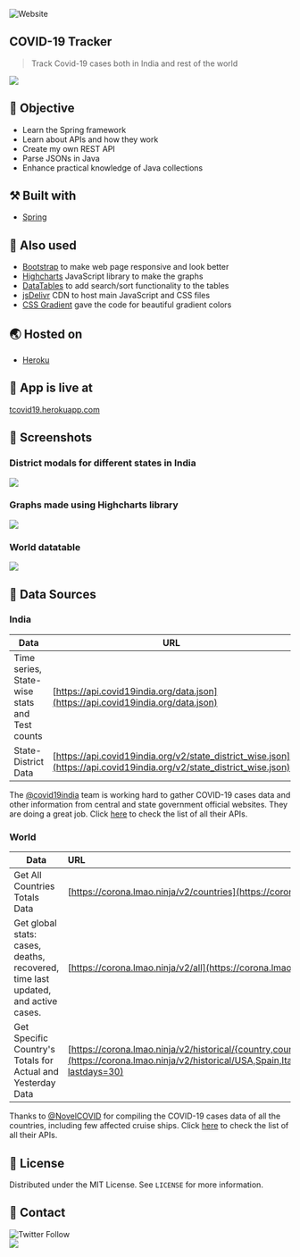 ![Website](https://img.shields.io/website?down_color=red&down_message=down&style=for-the-badge&up_color=brightgreen&up_message=running&url=http%3A%2F%2Ftcovid19.herokuapp.com%2F)

## COVID-19 Tracker
> Track Covid-19 cases both in India and rest of the world

![](https://raw.githubusercontent.com/thecoducer/covid19-tracker/master/screenshots/india-counters.png)

## 🧐 Objective
* Learn the Spring framework
* Learn about APIs and how they work
* Create my own REST API
* Parse JSONs in Java
* Enhance practical knowledge of Java collections

## ⚒️ Built with
* [Spring](https://spring.io/)

## 🧰 Also used
* [Bootstrap](https://getbootstrap.com/) to make web page responsive and look better
* [Highcharts](http://www.highcharts.com/) JavaScript library to make the graphs
* [DataTables](https://datatables.net/) to add search/sort functionality to the tables
* [jsDelivr](https://www.jsdelivr.com/) CDN to host main JavaScript and CSS files
* [CSS Gradient](https://cssgradient.io/swatches/) gave the code for beautiful gradient colors

## 🌏 Hosted on
* [Heroku](https://www.heroku.com/)

## 🌻 App is live at
[tcovid19.herokuapp.com](http://tcovid19.herokuapp.com/)

## 📸 Screenshots

### District modals for different states in India
![](https://raw.githubusercontent.com/thecoducer/covid19-tracker/master/screenshots/district-modal.png)

### Graphs made using Highcharts library
![](https://raw.githubusercontent.com/thecoducer/covid19-tracker/master/screenshots/india-graphs.png)

### World datatable
![](https://raw.githubusercontent.com/thecoducer/covid19-tracker/master/screenshots/world-table.png)

## 📑 Data Sources

### India

| Data                                               | URL                                                      |
| -------------------------------------------------- | ---------------------------------------------------------|
| Time series, State-wise stats and Test counts      | [https://api.covid19india.org/data.json](https://api.covid19india.org/data.json)                   |
| State-District Data                                | [https://api.covid19india.org/v2/state_district_wise.json](https://api.covid19india.org/v2/state_district_wise.json) |

The [@covid19india](https://github.com/covid19india) team is working hard to gather COVID-19 cases data and other information from central and state government official websites. They are doing a great job. Click [here](https://api.covid19india.org/) to check the list of all their APIs. 

### World

| Data                                                   | URL                                                      |
| --------------------------------------------------     | :---------------------------------------------------------|
| Get All Countries Totals Data                          | [https://corona.lmao.ninja/v2/countries](https://corona.lmao.ninja/v2/countries?sort=cases)        |
| Get global stats: cases, deaths, recovered, time last updated, and active cases.                                | [https://corona.lmao.ninja/v2/all](https://corona.lmao.ninja/v2/all?yesterday=true) |
| Get Specific Country's Totals for Actual and Yesterday Data                          | [https://corona.lmao.ninja/v2/historical/{country,country,...}](https://corona.lmao.ninja/v2/historical/USA,Spain,Italy,Germany,France,China,Iran,UK,Turkey,Belgium,S.%20Korea,India?lastdays=30)        |

Thanks to [@NovelCOVID](https://github.com/NovelCOVID) for compiling the COVID-19 cases data of all the countries, including few affected cruise ships. Click [here](https://corona.lmao.ninja/docs/) to check the list of all their APIs. 

## 📝 License
Distributed under the MIT License. See `LICENSE` for more information.

## 📨 Contact
![Twitter Follow](https://img.shields.io/twitter/follow/thecoducer?style=social) \
![](https://img.shields.io/badge/%F0%9F%93%A7-mayukh5741%40gmail.com-blue)
